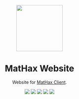 <div align="center">
	<img src="https://mathaxclient.xyz/resources/images/icon.png" width="150" height="150">
</div>

<h1 align="center">
	MatHax Website
</h1>

<p align="center">
	Website for <a href="https://mathaxclient.xyz/">MatHax Client</a>.
</p>

<div align="center">
  <img src="https://img.shields.io/github/last-commit/Matejko06/MatHax-Website">
  <img src="https://img.shields.io/github/commit-activity/m/Matejko06/MatHax-Website">
  <img src="https://img.shields.io/github/languages/code-size/Matejko06/MatHax-Website">
  <img src="https://img.shields.io/tokei/lines/github/Matejko06/MatHax-Website">
	<a href="https://mathaxclient.xyz/Discord"><img src="https://img.shields.io/discord/823286525402939402"></a>
</div>

